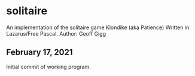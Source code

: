 # solitaire

An implementation of the solitaire game Klondike (aka Patience)
Written in Lazarus/Free Pascal.
Author: Geoff Gigg


February 17, 2021
-----------------

Initial commit of working program.
